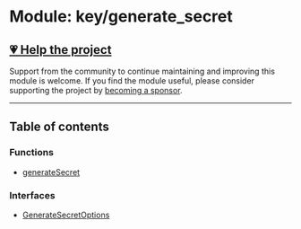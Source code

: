 # Module: key/generate\_secret

## [💗 Help the project](https://github.com/sponsors/panva)

Support from the community to continue maintaining and improving this module is welcome. If you find the module useful, please consider supporting the project by [becoming a sponsor](https://github.com/sponsors/panva).

---

## Table of contents

### Functions

- [generateSecret](../functions/key_generate_secret.generateSecret.md)

### Interfaces

- [GenerateSecretOptions](../interfaces/key_generate_secret.GenerateSecretOptions.md)
